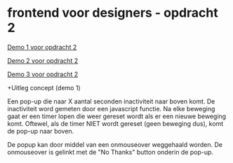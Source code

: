 # frontend voor designers - opdracht 2

[Demo 1 voor opdracht 2](https://ferryslot.github.io/frontendvoordesigners/opdracht2/v1/index.html)

[Demo 2 voor opdracht 2](https://ferryslot.github.io/frontendvoordesigners/opdracht2/v2/)

[Demo 3 voor opdracht 2](https://ferryslot.github.io/frontendvoordesigners/opdracht2/v3/)

+Uitleg concept (demo 1)

Een pop-up die naar X aantal seconden inactiviteit naar boven komt.
De inactiviteit word gemeten door een javascript functie.
Na elke beweging gaat er een timer lopen die weer gereset wordt als er een nieuwe beweging komt.
Oftewel, als de timer NIET wordt gereset (geen beweging dus), komt de pop-up naar boven.

De popup kan door middel van een onmouseover weggehaald worden. De onmouseover is gelinkt met de "No Thanks" button onderin de pop-up.